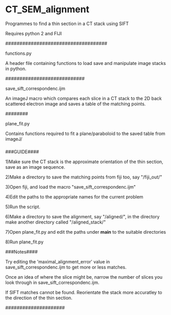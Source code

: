 # CT_SEM_alignment
Programmes to find a thin section in a CT stack using SIFT

Requires python 2 and FIJI

####################################

functions.py 

A header file containing functions to load save and manipulate image stacks in python.

############################

save_sift_correspondenc.ijm

An imageJ macro which compares each slice in a CT stack to the 2D back scattered electron image and saves a table of the matching points.

########

plane_fit.py

Contains functions required to fit a plane/paraboloid to the saved table from imageJ/

#####



###GUIDE####

1)Make sure the CT stack is the approximate orientation of the thin section, save as an image sequence.

2)Make a directory to save the matching points from fiji too, say "/fiji_out/"

3)Open fiji, and load the macro "save_sift_correspondenc.ijm"

4)Edit the paths to the appropriate names for the current problem

5)Run the script.

6)Make a directory to save the alignment, say "/aligned/", in the directory make another directory called "/aligned_stack/"

7)Open plane_fit.py and edit the paths under __main__ to the suitable directories

8)Run plane_fit.py


###Notes####

Try editing the 'maximal_alignment_error' value in save_sift_correspondenc.ijm to get more or less matches.

Once an idea of where the slice might be, narrow the number of slices you look through in save_sift_correspondenc.ijm.

If SIFT matches cannot be found. Reorientate the stack more accuratley to the direction of the thin section.

#####################

